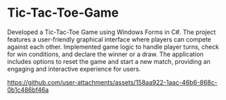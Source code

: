# Tic-Tac-Toe-Game

Developed a Tic-Tac-Toe Game using Windows Forms in C#. The project features a user-friendly graphical interface where players can compete against each other. Implemented game logic to handle player turns, check for win conditions, and declare the winner or a draw. The application includes options to reset the game and start a new match, providing an engaging and interactive experience for users.



https://github.com/user-attachments/assets/158aa922-1aac-46b6-868c-0b1c486bf46a

